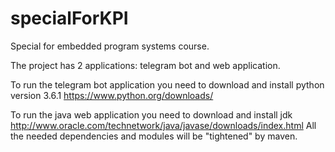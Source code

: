 # specialForKPI
Special for embedded program systems course.

The project has 2 applications: telegram bot and web application.

To run the telegram bot application you need to download and install python version 3.6.1 https://www.python.org/downloads/

To run the java web application you need to download and install jdk http://www.oracle.com/technetwork/java/javase/downloads/index.html
All the needed dependencies and modules will be "tightened" by maven.

